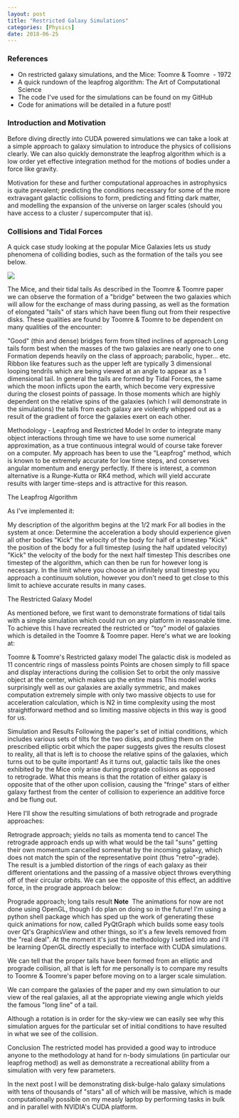 ```yaml
---
layout: post
title: "Restricted Galaxy Simulations"
categories: [Physics]
date: 2018-06-25
---
```


<h3>References</h3>


- On restricted galaxy simulations, and the Mice: Toomre & Toomre  - 1972
- A quick rundown of the leapfrog algorithm: The Art of Computational Science
- The code I've used for the simulations can be found on my GitHub
- Code for animations will be detailed in a future post!

<h3>Introduction and Motivation</h3>


Before diving directly into CUDA powered simulations we can take a look at a simple approach to galaxy simulation to introduce the physics of collisions clearly. We can also quickly demonstrate the leapfrog algorithm which is a low order yet effective integration method for the motions of bodies under a force like gravity.


Motivation for these and further computational approaches in astrophysics is quite prevalent; predicting the conditions necessary for some of the more extravagant galactic collisions to form, predicting and fitting dark matter, and modelling the expansion of the universe on larger scales (should you have access to a cluster / supercomputer that is).


<h3>Collisions and Tidal Forces</h3>


A quick case study looking at the popular Mice Galaxies lets us study phenomena of colliding bodies, such as the formation of the tails you see below.


<img src="{{site.baseurl}}/images/mice.jpeg">


The Mice, and their tidal tails
As described in the Toomre & Toomre paper we can observe the formation of a "bridge" between the two galaxies which will allow for the exchange of mass during passing, as well as the formation of elongated "tails" of stars which have been flung out from their respective disks. These qualities are found by Toomre & Toomre to be dependent on many qualities of the encounter:

"Good" (thin and dense) bridges form from tilted inclines of approach
Long tails form best when the masses of the two galaxies are nearly one to one
Formation depends heavily on the class of approach; parabolic, hyper... etc.
Ribbon like features such as the upper left are typically 3 dimensional looping tendrils which are being viewed at an angle to appear as a 1 dimensional tail.
In general the tails are formed by Tidal Forces, the same which the moon inflicts upon the earth, which become very expressive during the closest points of passage. In those moments which are highly dependent on the relative spins of the galaxies (which I will demonstrate in the simulations) the tails from each galaxy are violently whipped out as a result of the gradient of force the galaxies exert on each other.

Methodology - Leapfrog and Restricted Model
In order to integrate many object interactions through time we have to use some numerical approximation, as a true continuous integral would of course take forever on a computer. My approach has been to use the "Leapfrog" method, which is known to be extremely accurate for low time steps, and conserves angular momentum and energy perfectly. If there is interest, a common alternative is a Runge-Kutta or RK4 method, which will yield accurate results with larger time-steps and is attractive for this reason.

The Leapfrog Algorithm

As I've implemented it:


My description of the algorithm begins at the 1/2 mark
For all bodies in the system at once:
Determine the acceleration a body should experience given all other bodies
"Kick" the velocity of the body for half of a timestep
"Kick" the position of the body for a full timestep (using the half updated velocity)
"Kick" the velocity of the body for the next half timestep
This describes one timestep of the algorithm, which can then be run for however long is necessary. In the limit where you choose an infinitely small timestep you approach a continuum solution, however you don't need to get close to this limit to achieve accurate results in many cases.

The Restricted Galaxy Model

As mentioned before, we first want to demonstrate formations of tidal tails with a simple simulation which could run on any platform in reasonable time. To achieve this I have recreated the restricted or "toy" model of galaxies which is detailed in the Toomre & Toomre paper. Here's what we are looking at:


Toomre & Toomre's Restricted galaxy model
The galactic disk is modeled as 11 concentric rings of massless points
Points are chosen simply to fill space and display interactions during the collision
Set to orbit the only massive object at the center, which makes up the entire mass
This model works surprisingly well as our galaxies are axially symmetric, and makes computation extremely simple with only two massive objects to use for acceleration calculation, which is N2 in time complexity using the most straightforward method and so limiting massive objects in this way is good for us.

Simulation and Results
Following the paper's set of initial conditions, which includes various sets of tilts for the two disks, and putting them on the prescribed elliptic orbit which the paper suggests gives the results closest to reality, all that is left is to choose the relative spins of the galaxies, which turns out to be quite important! As it turns out, galactic tails like the ones exhibited by the Mice only arise during prograde collisions as opposed to retrograde. What this means is that the rotation of either galaxy is opposite that of the other upon collision, causing the "fringe" stars of either galaxy farthest from the center of collision to experience an additive force and be flung out.

Here I'll show the resulting simulations of both retrograde and prograde approaches:


Retrograde approach; yields no tails as momenta tend to cancel
The retrograde approach ends up with what would be the tail "suns" getting their own momentum cancelled somewhat by the incoming galaxy, which does not match the spin of the representative point (thus "retro"-grade). The result is a jumbled distortion of the rings of each galaxy as their different orientations and the passing of a massive object throws everything off of their circular orbits. We can see the opposite of this effect, an additive force, in the prograde approach below:


Prograde approach; long tails result
**Note**  The animations for now are not done using OpenGL, though I do plan on doing so in the future! I'm using a python shell package which has sped up the work of generating these quick animations for now, called PyQtGraph which builds some easy tools over Qt's GraphicsView and other things, so it's a few levels removed from the "real deal". At the moment it's just the methodology I settled into and i'll be learning OpenGL directly especially to interface with CUDA simulations.

We can tell that the proper tails have been formed from an elliptic and prograde collision, all that is left for me personally is to compare my results to Toomre & Toomre's paper before moving on to a larger scale simulation.

We can compare the galaxies of the paper and my own simulation to our view of the real galaxies, all at the appropriate viewing angle which yields the famous "long line" of a tail.







Although a rotation is in order for the sky-view we can easily see why this simulation argues for the particular set of initial conditions to have resulted in what we see of the collision.

Conclusion
The restricted model has provided a good way to introduce anyone to the methodology at hand for n-body simulations (in particular our leapfrog method) as well as demonstrate a recreational ability from a simulation with very few parameters.

In the next post I will be demonstrating disk-bulge-halo galaxy simulations with tens of thousands of "stars" all of which will be massive, which is made computationally possible on my measly laptop by performing tasks in bulk and in parallel with NVIDIA's CUDA platform.
